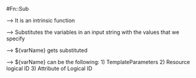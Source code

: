 #Fn::Sub

--> It is an intrinsic function


--> Substitutes the variables in an input string with the values that we specify

--> ${varName} gets substituted

--> ${varName} can be the following:
	1) TemplateParameters
	2) Resource logical ID
	3) Attribute of Logical ID

